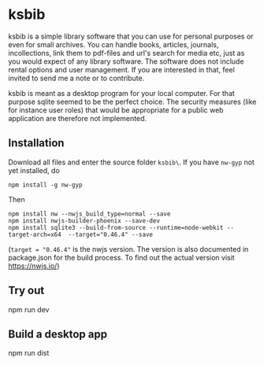 # ksbib
ksbib is a simple library software that you can use for personal purposes or 
even for small archives. You can handle books, 
articles, journals, incollections, link them to pdf-files and url's search for 
media etc, just as you would expect of any library software. The software does 
not include rental options and user management. If you are interested in that, 
feel invited to send me a note or to contribute.

ksbib is meant as a desktop program for your local computer. For that
purpose sqlite seemed to be the perfect choice. The security measures 
(like for instance user roles) that would be appropriate for a public web application 
are therefore not implemented.


## Installation

Download all files and enter the source folder `ksbib\`. If you have `nw-gyp`
not yet installed, do

`npm install -g nw-gyp`

Then

`npm install nw --nwjs_build_type=normal --save` \
`npm install nwjs-builder-phoenix --save-dev` \
`npm install sqlite3 --build-from-source --runtime=node-webkit --target-arch=x64  --target="0.46.4" --save`

(`target = "0.46.4"` is the nwjs version. The version is also documented in package.json for the build process.
To find out the actual version visit https://nwjs.io/)

## Try out

npm run dev

## Build a desktop app

npm run dist

